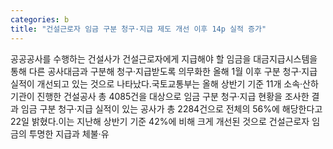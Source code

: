 ```yaml
---
categories: b
title: "건설근로자 임금 구분 청구·지급 제도 개선 이후 14p 실적 증가"
---
```

공공공사를 수행하는 건설사가 건설근로자에게 지급해야 할 임금을 대금지급시스템을 통해 다른 공사대금과 구분해 청구·지급받도록 의무화한 올해 1월 이후 구분 청구·지급 실적이 개선되고 있는 것으로 나타났다.국토교통부는 올해 상반기 기준 11개 소속·산하기관이 진행한 건설공사 총 4085건을 대상으로 임금 구분 청구·지급 현황을 조사한 결과 임금 구분 청구·지급 실적이 있는 공사가 총 2284건으로 전체의 56%에 해당한다고 22일 밝혔다.이는 지난해 상반기 기준 42%에 비해 크게 개선된 것으로 건설근로자 임금의 투명한 지급과 체불·유